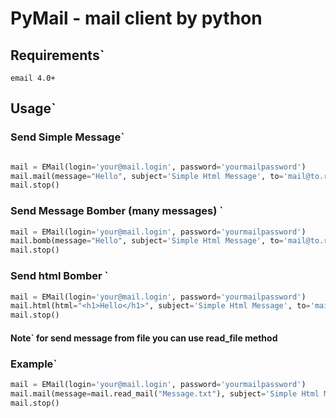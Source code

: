 # PyMail - mail client by python

## Requirements\`
```
email 4.0+
```
## Usage\`

### Send Simple Message\`
```python

mail = EMail(login='your@mail.login', password='yourmailpassword')
mail.mail(message="Hello", subject='Simple Html Message', to='mail@to.recive')
mail.stop()

```

### Send Message Bomber (many messages) \`
```python
mail = EMail(login='your@mail.login', password='yourmailpassword')
mail.bomb(message="Hello", subject='Simple Html Message', to='mail@to.recive', count=10) # count message recive the client
mail.stop()
```

### Send html Bomber \`
```python
mail = EMail(login='your@mail.login', password='yourmailpassword')
mail.html(html="<h1>Hello</h1>", subject='Simple Html Message', to='mail@to.recive')
mail.stop()
```

#### Note\` for send message from file you can use read_file method
### Example`
```python
mail = EMail(login='your@mail.login', password='yourmailpassword')
mail.mail(message=mail.read_mail("Message.txt"), subject='Simple Html Message', to='mail@to.recive')
mail.stop()
```


